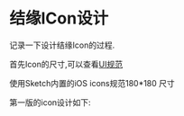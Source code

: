 # 结缘ICon设计

记录一下设计结缘Icon的过程.

首先Icon的尺寸,可以查看[UI规范](http://www.uigreat.com/guifan/)

使用Sketch内置的iOS icons规范180*180 尺寸

第一版的icon设计如下:




